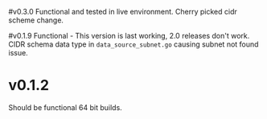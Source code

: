 #v0.3.0
Functional and tested in live environment. Cherry picked cidr scheme change.

#v0.1.9
Functional - This version is last working, 2.0 releases don't work.
CIDR schema data type in `data_source_subnet.go` causing subnet not found issue.

# v0.1.2
Should be functional 64 bit builds.
